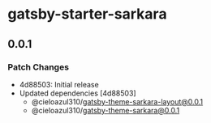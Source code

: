 # gatsby-starter-sarkara

## 0.0.1

### Patch Changes

- 4d88503: Initial release
- Updated dependencies [4d88503]
  - @cieloazul310/gatsby-theme-sarkara-layout@0.0.1
  - @cieloazul310/gatsby-theme-sarkara@0.0.1
